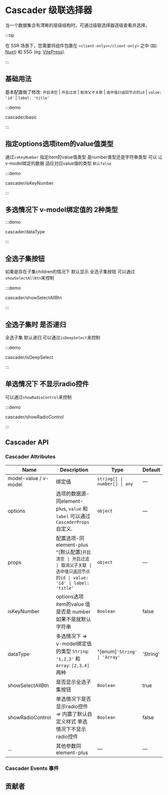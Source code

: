 

[//]: # (components-helper 是读取 第一级 # 后面的内容作为标题title )
# Cascader 级联选择器

当一个数据集合有清晰的层级结构时，可通过级联选择器逐级查看并选择。

:::tip

在 SSR 场景下，您需要将组件包裹在 `<client-only></client-only>` 之中 (如: [Nuxt](https://nuxt.com/v3)) 和 SSG (eg: [VitePress](https://vitepress.vuejs.org/)).

:::

## 基础用法

基本配置做了修改: `开启清空` | `开启过滤` | `取消父子关联` | `选中值只返回节点的id` | `value: 'id'` | `label: 'title'`

:::demo

cascader/basic

:::

## 指定options选项item的value值类型

通过`isKeyNumber` 指定item的value值类型 是number类型还是字符串类型 可以 让v-model绑定的数据 适应对应value值的类型 `默认false`

:::demo

cascader/isKeyNumber

:::


## 多选情况下 v-model绑定值的 2种类型

:::demo

cascader/dataType

:::

## 全选子集按钮

如果是存在子集children的情况下 默认显示 全选子集按钮 可以通过`showSelectAllBtn`来控制

:::demo

cascader/showSelectAllBtn

:::

## 全选子集时 是否递归

全选子集 默认递归 可以通过`isDeepSelect`来控制

:::demo

cascader/isDeepSelect

:::

## 单选情况下 不显示radio控件

可以通过`showRadioControl`来控制

:::demo

cascader/showRadioControl

:::

[//]: # (插件@vitepress-demo-preview的demo写法)
[//]: # (有两种触发子菜单的方式)
[//]: # (:::preview)

[//]: # ()
[//]: # (demo-preview=../../examples/cascader/basic.vue)

[//]: # ()
[//]: # (:::)

## Cascader API

### Cascader Attributes

| Name                  | Description                                                                                         | Type                          | Default |
|-----------------------|-----------------------------------------------------------------------------------------------------|-------------------------------|----|
| model-value / v-model | 绑定值                                                                                                 | `string[] \| number[] \| any` | —  |
| options               | 选项的数据源-同element-plus, `value` 和 `label` 可以通过 `CascaderProps`自定义.                                    | `object`                      | —  |
| props   | 配置选项-同element-plus  ^[默认配置]`开启清空 \| 开启过滤 \| 取消父子关联 \| 选中值只返回节点的id \| value: 'id' \| label: 'title'` | `object`      | —  |
| isKeyNumber           | options选项item的value 值 是否是 number 如果不是就默认字符串                                                         | `Boolean`   | false  |
| dataType    | 多选情况下 => v-model绑定值的类型   `String`: `'1,2,3'` 和 `Array`: `[2,3,4]` 两种               | ^[enum]`'String' \| 'Array'` | 'String'  |
| showSelectAllBtn      | 是否显示全选子集按钮                                                                                          | `Boolean`      | true  |
| showRadioControl    | 单选情况下是否显示radio控件 => 内置了默认自定义样式 单选情况下不显示radio控件                                                      | `Boolean`      | false  |
| ...                   | 其他参数同element-plus                                                                                   | —      | —  |


### Cascader Events 事件


## 贡献者
<vpMember />
